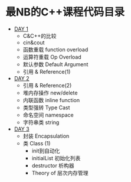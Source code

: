 # 最NB的C++课程代码目录
- [DAY 1](https://github.com/zwx2000/Cpp_Space/tree/master/Cpp/day01)  
    - C&C++的比较
    - cin&cout
    - 函数重载 function overload
    - 运算符重载 Op Overload
    - 默认参数 Default Argument 
    - 引用 & Reference(1)
- [DAY 2](https://github.com/zwx2000/Cpp_Space/tree/master/Cpp/day02)
    - 引用 & Reference(2)  
    - 堆内存操作 new/delete  
    - 内联函数 inline function  
    - 类型强转 Type Cast  
    - 命名空间 namespace  
    - 字符串类 string  
- [DAY 3]()  
    - 封装 Encapsulation  
    - 类 Class (1)
        - init到自动化
        - initialList 初始化列表
        - destructor 析构器
        - Theory of 层次内存管理
